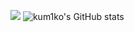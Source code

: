 ![](https://github-profile-summary-cards.vercel.app/api/cards/profile-details?username=kum1ko&theme=vue)
![kum1ko's GitHub stats](https://github-readme-stats.vercel.app/api?username=kum1ko&show_icons=true)

<!--
**kum1ko/kum1ko** is a ✨ _special_ ✨ repository because its `README.md` (this file) appears on your GitHub profile.

Here are some ideas to get you started:

- 🔭 I’m currently working on ...
- 🌱 I’m currently learning ...
- 👯 I’m looking to collaborate on ...
- 🤔 I’m looking for help with ...
- 💬 Ask me about ...
- 📫 How to reach me: ...
- 😄 Pronouns: ...
- ⚡ Fun fact: ...
-->
